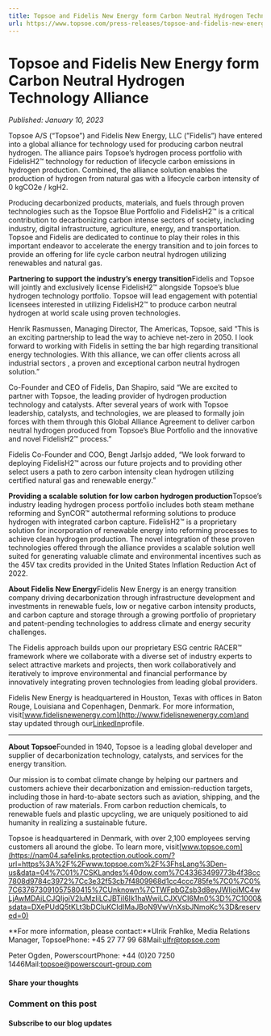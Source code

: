 ```yaml
---
title: Topsoe and Fidelis New Energy form Carbon Neutral Hydrogen Technology Alliance
url: https://www.topsoe.com/press-releases/topsoe-and-fidelis-new-energy-form-alliance#main-content
---
```


# Topsoe and Fidelis New Energy form Carbon Neutral Hydrogen Technology Alliance

*Published: January 10, 2023*

Topsoe A/S (“Topsoe”) and Fidelis New Energy, LLC (”Fidelis”) have entered into a global alliance for technology used for producing carbon neutral hydrogen. The alliance pairs Topsoe’s hydrogen process portfolio with FidelisH2™ technology for reduction of lifecycle carbon emissions in hydrogen production. Combined, the alliance solution enables the production of hydrogen from natural gas with a lifecycle carbon intensity of 0 kgCO2e / kgH2.

Producing decarbonized products, materials, and fuels through proven technologies such as the Topsoe Blue Portfolio and FidelisH2™ is a critical contribution to decarbonizing carbon intense sectors of society, including industry, digital infrastructure, agriculture, energy, and transportation. Topsoe and Fidelis are dedicated to continue to play their roles in this important endeavor to accelerate the energy transition and to join forces to provide an offering for life cycle carbon neutral hydrogen utilizing renewables and natural gas.

**Partnering to support the industry’s energy transition**Fidelis and Topsoe will jointly and exclusively license FidelisH2™ alongside Topsoe’s blue hydrogen technology portfolio. Topsoe will lead engagement with potential licensees interested in utilizing FidelisH2™ to produce carbon neutral hydrogen at world scale using proven technologies.

Henrik Rasmussen, Managing Director, The Americas, Topsoe, said “This is an exciting partnership to lead the way to achieve net-zero in 2050. I look forward to working with Fidelis in setting the bar high regarding transitional energy technologies. With this alliance, we can offer clients across all industrial sectors , a proven and exceptional carbon neutral hydrogen solution.”

Co-Founder and CEO of Fidelis, Dan Shapiro, said “We are excited to partner with Topsoe, the leading provider of hydrogen production technology and catalysts. After several years of work with Topsoe leadership, catalysts, and technologies, we are pleased to formally join forces with them through this Global Alliance Agreement to deliver carbon neutral hydrogen produced from Topsoe’s Blue Portfolio and the innovative and novel FidelisH2™ process.”

Fidelis Co-Founder and COO, Bengt Jarlsjo added, “We look forward to deploying FidelisH2™ across our future projects and to providing other select users a path to zero carbon intensity clean hydrogen utilizing certified natural gas and renewable energy.”

**Providing a scalable solution for low carbon hydrogen production**Topsoe’s industry leading hydrogen process portfolio includes both steam methane reforming and SynCOR™ autothermal reforming solutions to produce hydrogen with integrated carbon capture. FidelisH2™ is a proprietary solution for incorporation of renewable energy into reforming processes to achieve clean hydrogen production. The novel integration of these proven technologies offered through the alliance provides a scalable solution well suited for generating valuable climate and environmental incentives such as the 45V tax credits provided in the United States Inflation Reduction Act of 2022.

**About Fidelis New Energy**Fidelis New Energy is an energy transition company driving decarbonization through infrastructure development and investments in renewable fuels, low or negative carbon intensity products, and carbon capture and storage through a growing portfolio of proprietary and patent-pending technologies to address climate and energy security challenges.

The Fidelis approach builds upon our proprietary ESG centric RACER™ framework where we collaborate with a diverse set of industry experts to select attractive markets and projects, then work collaboratively and iteratively to improve environmental and financial performance by innovatively integrating proven technologies from leading global providers.

Fidelis New Energy is headquartered in Houston, Texas with offices in Baton Rouge, Louisiana and Copenhagen, Denmark. For more information, visit[www.fidelisnewenergy.com](http://www.fidelisnewenergy.com)and stay updated through our[LinkedIn](https://c212.net/c/link/?t=0&l=en&o=3588681-1&h=3053631966&u=https%3A%2F%2Fwww.linkedin.com%2Fcompany%2Ffidelisnewenergy-llc%2F&a=LinkedIn)profile.

****

**About Topsoe**Founded in 1940, Topsoe is a leading global developer and supplier of decarbonization technology, catalysts, and services for the energy transition.

Our mission is to combat climate change by helping our partners and customers achieve their decarbonization and emission-reduction targets, including those in hard-to-abate sectors such as aviation, shipping, and the production of raw materials. From carbon reduction chemicals, to renewable fuels and plastic upcycling, we are uniquely positioned to aid humanity in realizing a sustainable future.

Topsoe is headquartered in Denmark, with over 2,100 employees serving customers all around the globe. To learn more, visit[www.topsoe.com](https://nam04.safelinks.protection.outlook.com/?url=https%3A%2F%2Fwww.topsoe.com%2F%3FhsLang%3Den-us&data=04%7C01%7CSKLandes%40dow.com%7C43363499773b4f38cc7808d9784c3972%7Cc3e32f53cb7f4809968d1cc4ccc785fe%7C0%7C0%7C637673091057580415%7CUnknown%7CTWFpbGZsb3d8eyJWIjoiMC4wLjAwMDAiLCJQIjoiV2luMzIiLCJBTiI6Ik1haWwiLCJXVCI6Mn0%3D%7C1000&sdata=DXePUdQ5tKLt3bDCluKCIdIMaJBoN9VwVnXsbJNmoKc%3D&reserved=0)

**For more information, please contact:**Ulrik Frøhlke, Media Relations Manager, TopsoePhone: +45 27 77 99 68Mail:[ulfr@topsoe.com](mailto:ulfr@topsoe.com)

Peter Ogden, PowerscourtPhone: +44 (0)20 7250 1446Mail:[topsoe@powerscourt-group.com](mailto:topsoe@powerscourt-group.com)

#### Share your thoughts

### Comment on this post

#### Subscribe to our blog updates